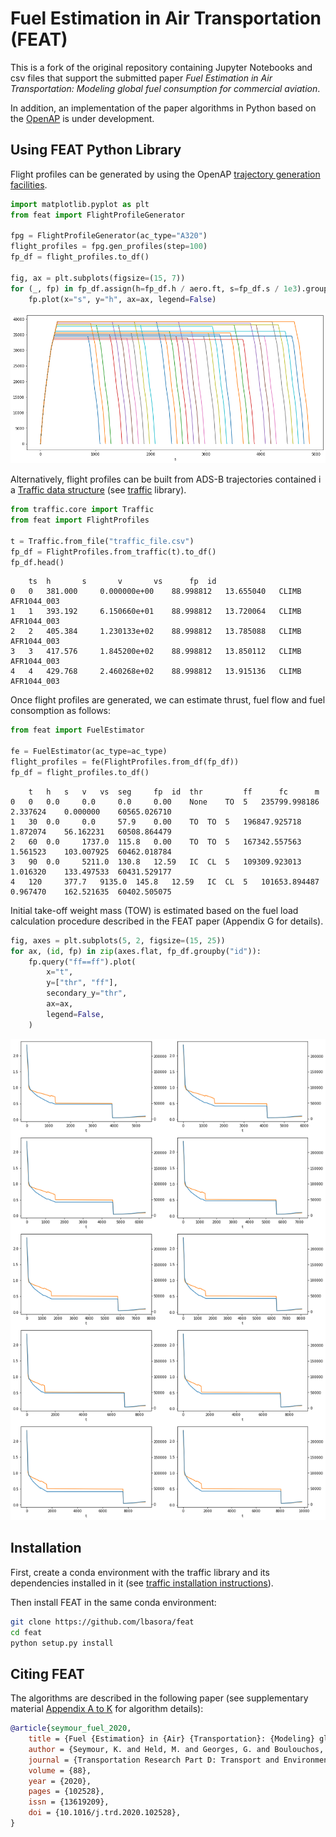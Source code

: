 # Fuel Estimation in Air Transportation (FEAT)
This is a fork of the original repository containing Jupyter Notebooks and csv files that support the submitted paper *Fuel Estimation in Air Transportation: Modeling global fuel consumption for commercial aviation*.

In addition, an implementation of the paper algorithms in Python based on the [OpenAP](https://github.com/junzis/openap) is under development. 

## Using FEAT Python Library

Flight profiles can be generated by using the OpenAP [trajectory generation facilities](https://github.com/junzis/openap/blob/master/openap/traj/gen.py). 

```python
import matplotlib.pyplot as plt
from feat import FlightProfileGenerator

fpg = FlightProfileGenerator(ac_type="A320")
flight_profiles = fpg.gen_profiles(step=100)
fp_df = flight_profiles.to_df()

fig, ax = plt.subplots(figsize=(15, 7))
for (_, fp) in fp_df.assign(h=fp_df.h / aero.ft, s=fp_df.s / 1e3).groupby("id"):
    fp.plot(x="s", y="h", ax=ax, legend=False)
```
![Screenshot](fps_plot.png)


Alternatively, flight profiles can be built from ADS-B trajectories contained i a [Traffic data structure](https://traffic-viz.github.io/traffic.core.traffic.html?highlight=traffic#traffic.core.Traffic) (see [traffic](https://github.com/xoolive/traffic) library).

```python
from traffic.core import Traffic
from feat import FlightProfiles

t = Traffic.from_file("traffic_file.csv")
fp_df = FlightProfiles.from_traffic(t).to_df()
fp_df.head()
```
```
 	ts 	h 		s 		v 		vs 		fp 	id 
0 	0 	381.000 	0.000000e+00 	88.998812 	13.655040 	CLIMB 	AFR1044_003
1 	1 	393.192 	6.150660e+01 	88.998812 	13.720064 	CLIMB 	AFR1044_003
2 	2 	405.384 	1.230133e+02 	88.998812 	13.785088 	CLIMB 	AFR1044_003
3 	3 	417.576 	1.845200e+02 	88.998812 	13.850112 	CLIMB 	AFR1044_003
4 	4 	429.768 	2.460268e+02 	88.998812 	13.915136 	CLIMB 	AFR1044_003
```

Once flight profiles are generated, we can estimate thrust, fuel flow and fuel consomption as follows: 

```python
from feat import FuelEstimator

fe = FuelEstimator(ac_type=ac_type)
flight_profiles = fe(FlightProfiles.from_df(fp_df))
fp_df = flight_profiles.to_df()
```
```
 	t 	h 	s 	v 	vs 	seg 	fp 	id 	thr 		ff 		fc 		m
0 	0 	0.0 	0.0 	0.0 	0.00 	None 	TO 	5 	235799.998186 	2.337624 	0.000000 	60565.026710
1 	30 	0.0 	0.0 	57.9 	0.00 	TO 	TO 	5 	196847.925718 	1.872074 	56.162231 	60508.864479
2 	60 	0.0 	1737.0 	115.8 	0.00 	TO 	TO 	5 	167342.557563 	1.561523 	103.007925 	60462.018784
3 	90 	0.0 	5211.0 	130.8 	12.59 	IC 	CL 	5 	109309.923013 	1.016320 	133.497533 	60431.529177
4 	120 	377.7 	9135.0 	145.8 	12.59 	IC 	CL 	5 	101653.894487 	0.967470 	162.521635 	60402.505075
```
Initial take-off weight mass (TOW) is estimated based on the fuel load calculation procedure described in the FEAT paper (Appendix G for details).

```python
fig, axes = plt.subplots(5, 2, figsize=(15, 25))
for ax, (id, fp) in zip(axes.flat, fp_df.groupby("id")):
    fp.query("ff==ff").plot(
        x="t",
        y=["thr", "ff"],
        secondary_y="thr",
        ax=ax,
        legend=False,
    )
```
![Screenshot](fe_plot.png)

## Installation
First, create a conda environment with the traffic library and its dependencies installed in it (see [traffic installation instructions](https://github.com/xoolive/traffic/blob/master/readme.md)).

Then install FEAT in the same conda environment:
```sh
git clone https://github.com/lbasora/feat
cd feat
python setup.py install
```

## Citing FEAT

The algorithms are described in the following paper (see supplementary material [Appendix A to K](https://ars.els-cdn.com/content/image/1-s2.0-S136192092030715X-mmc8.pdf) for algorithm details):

```bibtex
@article{seymour_fuel_2020,
	title = {Fuel {Estimation} in {Air} {Transportation}: {Modeling} global fuel consumption for commercial aviation},
	author = {Seymour, K. and Held, M. and Georges, G. and Boulouchos, K.},
	journal = {Transportation Research Part D: Transport and Environment},
	volume = {88},
	year = {2020},
	pages = {102528},
	issn = {13619209},
	doi = {10.1016/j.trd.2020.102528},
}
```

